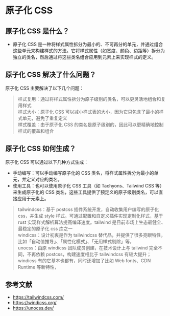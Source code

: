 # 原子化 CSS

## 原子化 CSS 是什么？

- 原子化 CSS 是一种将样式属性拆分为最小的、不可再分的单元，并通过组合这些单元来构建样式的方法。它将样式属性（如宽度、颜色、边距等）拆分为独立的类名，然后通过将这些类名组合应用到元素上来实现样式的定义。

## 原子化 CSS 解决了什么问题？

原子化 CSS 主要解决了以下几个问题：

> 样式复用：通过将样式属性拆分为原子级别的类名，可以更灵活地组合和复用样式<br>
> 样式大小：原子化 CSS 可以减小样式表的大小，因为它只包含了最小的样式单元，避免了重复定义<br>
> 样式覆盖：由于原子化 CSS 的类名是原子级别的，因此可以更精确地控制样式的覆盖和组合

## 原子化 CSS 如何生成？

原子化 CSS 可以通过以下几种方式生成：

- 手动编写：可以手动编写原子化的 CSS 类名，将样式属性拆分为最小的单元，并定义对应的类名。
- 使用工具：也可以使用原子化 CSS 工具（如 Tachyons、Tailwind CSS 等）来生成原子化的 CSS 类名，这些工具提供了预定义的原子级别类名，可以直接应用于元素上。

> tailwindcss：基于 postcss 插件系统开发，自动收集用户编写的原子化 css，并生成 style 样式。可通过配置和自定义插件实现定制化样式，基于 rust 实现样式解析算法提高编译速度。tailwind 是目前市场上生态最健全、最稳定的原子化 css 库之一 <br>
> windicss：设计初衷是作为 tailwindcss 替代品，并提供了很多亮眼特性，比如「自动值推导」、「属性化模式」、「无用样式剔除」等，<br>
> unocss：由原 windicss 团队成员创建，在技术设计上与 tailwind 完全不同，不再依赖 postcss，构建速度相比于 tailwindcss 有较大提升；windicss 有的它基本也都有，同时还增加了比如 Web fonts、CDN Runtime 等新特性，

## 参考文献

- https://tailwindcss.com/
- https://windicss.org/
- https://unocss.dev/
